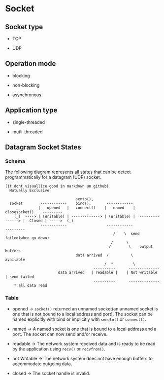 # Socket

## Socket type

* TCP

* UDP

## Operation mode

* blocking

* non-blocking

* asynchronous

## Application type

* single-threaded

* mutli-threaded

## Datagram Socket States

### Schema

The following diagram represents all states that can be detect programmatically for a datagram (UDP) socket.

```
(It dont visuallice good in markdown un github)
  Mutually Exclusive
  
  								sento(),
  socket 		------------    bind(),       ------------  				   
	 _		   |   opened 	|   connect()    |   named    |   closesocket()    ---------		   _
	(_)  ----> | (Writable) | -------------> | (Writable) |  ---------------> |  Closed | ----->  (_)
     		    ------------				  ------------			 		   ---------
												 /	  \  send failed(when go down)
												/      \
											   /        \    output buffers
								data arrived  /          \      available
											 /  *         \
										----------      --------------
						data arrived   | readable |    | Not writable | send failed
										----------      --------------
	* all data read
```

### Table

* opened -> `socket()` returned an unnamed socket(an unnamed socket is one that is not bound to a local address and port). The socket can be named explicitly with bind or implicitly with `sendto()` or `connect()`.

* named -> A named socket is one that is bound to a local address and a port. The socket can now send and/or receive.

* readable -> The network system received data and is ready to be read by the application using `recv()` or `recvfrom()`.

* not Writable -> The network system does not have enough buffers to accommodate outgoing data.

* closed -> The socket handle is invalid.


